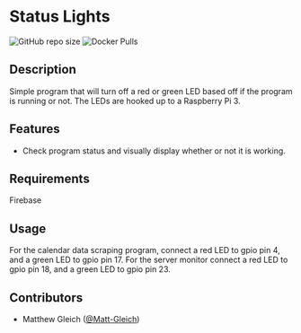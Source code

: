 # Status Lights

![GitHub repo size](https://img.shields.io/github/repo-size/goffstown-sports-app/Status-Lights)
![Docker Pulls](https://img.shields.io/docker/pulls/ghsapp/status-lights)

## Description
Simple program that will turn off a red or green LED based off if the program is running or not. The LEDs are hooked up to a Raspberry Pi 3.

## Features
* Check program status and visually display whether or not it is working.

## Requirements
Firebase

## Usage
For the calendar data scraping program, connect a red LED to gpio pin 4, and a green LED to gpio pin 17. For the server monitor connect a red LED to gpio pin 18, and a green LED to gpio pin 23.

## Contributors
- Matthew Gleich ([@Matt-Gleich](https://github.com/Matt-Gleich))
